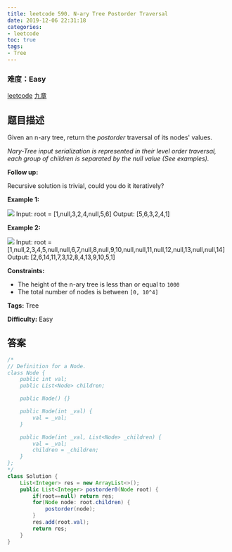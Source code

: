 ```yaml
---
title: leetcode 590. N-ary Tree Postorder Traversal
date: 2019-12-06 22:31:18
categories:
- leetcode
toc: true
tags:
- Tree
---
```

### 难度：Easy

<a href="https://leetcode.com/problems/n-ary-tree-postorder-traversal/">leetcode</a>
<a href="https://www.jiuzhang.com/solution/n-ary-tree-postorder-traversal/">九章</a>
## 题目描述
Given an n-ary tree, return the _postorder_ traversal of its nodes' values.

_Nary-Tree input serialization  is represented in their level order traversal,
each group of children is separated by the null value (See examples)._



**Follow up:**

Recursive solution is trivial, could you do it iteratively?



**Example 1:**

![](https://assets.leetcode.com/uploads/2018/10/12/narytreeexample.png)
            Input: root = [1,null,3,2,4,null,5,6]    Output: [5,6,3,2,4,1]    

**Example 2:**

![](https://assets.leetcode.com/uploads/2019/11/08/sample_4_964.png)
            Input: root = [1,null,2,3,4,5,null,null,6,7,null,8,null,9,10,null,null,11,null,12,null,13,null,null,14]    Output: [2,6,14,11,7,3,12,8,4,13,9,10,5,1]    



**Constraints:**

  * The height of the n-ary tree is less than or equal to `1000`
  * The total number of nodes is between `[0, 10^4]`


**Tags:** Tree

**Difficulty:** Easy
## 答案
<!--more-->
```java
/*
// Definition for a Node.
class Node {
    public int val;
    public List<Node> children;

    public Node() {}

    public Node(int _val) {
        val = _val;
    }

    public Node(int _val, List<Node> _children) {
        val = _val;
        children = _children;
    }
};
*/
class Solution {
    List<Integer> res = new ArrayList<>();
    public List<Integer> postorder0(Node root) {
        if(root==null) return res;
        for(Node node: root.children) {
            postorder(node);
        }
        res.add(root.val);
        return res;
    }
}
```
